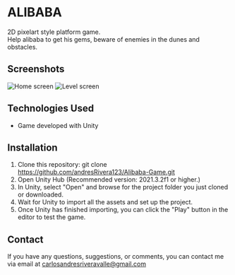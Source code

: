 # ALIBABA
2D pixelart style platform game. <br/>
Help alibaba to get his gems, beware of enemies in the dunes and obstacles.
## Screenshots
![Home screen](https://i.imgur.com/ayCtBEo.png)
![Level screen](https://i.imgur.com/7ANZbRv.png)
## Technologies Used
- Game developed with Unity
## Installation
1. Clone this repository: git clone https://github.com/andresRivera123/Alibaba-Game.git
2. Open Unity Hub (Recommended version: 2021.3.2f1 or higher.)
3. In Unity, select "Open" and browse for the project folder you just cloned or downloaded.
4. Wait for Unity to import all the assets and set up the project.
5. Once Unity has finished importing, you can click the "Play" button in the editor to test the game.
## Contact
If you have any questions, suggestions, or comments, you can contact me via email at carlosandresriveravalle@gmail.com

